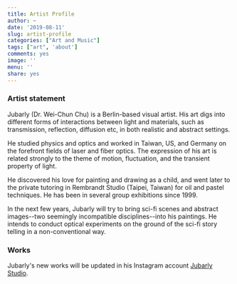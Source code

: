 ```yaml
---
title: Artist Profile
author: ~
date: '2019-08-11'
slug: artist-profile
categories: ["Art and Music"]
tags: ["art", 'about']
comments: yes
image: ''
menu: ''
share: yes
---
```


### Artist statement

Jubarly (Dr. Wei-Chun Chu) is a Berlin-based visual artist. His art digs into different forms of interactions between light and materials, such as transmission, reflection, diffusion etc, in both realistic and abstract settings.

He studied physics and optics and worked in Taiwan, US, and Germany on the forefront fields of laser and fiber optics. The expression of his art is related strongly to the theme of motion, fluctuation, and the transient property of light.

He discovered his love for painting and drawing as a child, and went later to the private tutoring in Rembrandt Studio (Taipei, Taiwan) for oil and pastel techniques. He has been in several group exhibitions since 1999.

In the next few years, Jubarly will try to bring sci-fi scenes and abstract images--two seemingly incompatible disciplines--into his paintings. He intends to conduct optical experiments on the ground of the sci-fi story telling in a non-conventional way.

### Works

Jubarly's new works will be updated in his Instagram account [Jubarly Studio](https://www.instagram.com/jubarlystudio).
